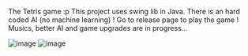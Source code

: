 The Tetris game :p 
This project uses swing lib in Java. 
There is an hard coded AI (no machine learning) !
Go to release page to play the game ! 
Musics, better AI and game upgrades are in progress...

![image](https://user-images.githubusercontent.com/61366495/100100971-e6928700-2e61-11eb-8fd9-b7b8896e87a0.png)
![image](https://user-images.githubusercontent.com/61366495/100101394-79332600-2e62-11eb-9b2c-f7ca2c38e721.png)
